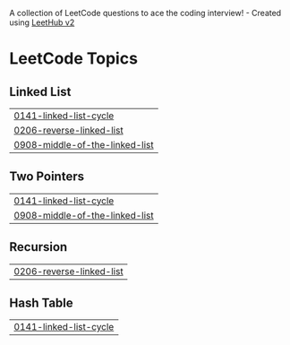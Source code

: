 A collection of LeetCode questions to ace the coding interview! - Created using [LeetHub v2](https://github.com/arunbhardwaj/LeetHub-2.0)
<!---LeetCode Topics Start-->
# LeetCode Topics
## Linked List
|  |
| ------- |
| [0141-linked-list-cycle](https://github.com/p-limbachiya/leetcode/tree/master/0141-linked-list-cycle) |
| [0206-reverse-linked-list](https://github.com/p-limbachiya/leetcode/tree/master/0206-reverse-linked-list) |
| [0908-middle-of-the-linked-list](https://github.com/p-limbachiya/leetcode/tree/master/0908-middle-of-the-linked-list) |
## Two Pointers
|  |
| ------- |
| [0141-linked-list-cycle](https://github.com/p-limbachiya/leetcode/tree/master/0141-linked-list-cycle) |
| [0908-middle-of-the-linked-list](https://github.com/p-limbachiya/leetcode/tree/master/0908-middle-of-the-linked-list) |
## Recursion
|  |
| ------- |
| [0206-reverse-linked-list](https://github.com/p-limbachiya/leetcode/tree/master/0206-reverse-linked-list) |
## Hash Table
|  |
| ------- |
| [0141-linked-list-cycle](https://github.com/p-limbachiya/leetcode/tree/master/0141-linked-list-cycle) |
<!---LeetCode Topics End-->